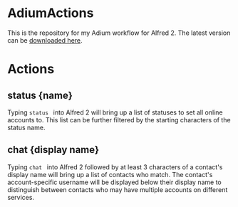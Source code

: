# AdiumActions

This is the repository for my Adium workflow for Alfred 2. The latest version can be [downloaded here](http://adiumactions.reigndropsfall.net/AdiumActions-0.91.alfredworkflow).

# Actions

## status {name}

Typing `status ` into Alfred 2 will bring up a list of statuses to set all online accounts to. This list can be
further filtered by the starting characters of the status name.

## chat {display name}

Typing `chat ` into Alfred 2 followed by at least 3 characters of a contact's display name will bring up a list
of contacts who match. The contact's account-specific username will be displayed below their display name to
distinguish between contacts who may have multiple accounts on different services.
